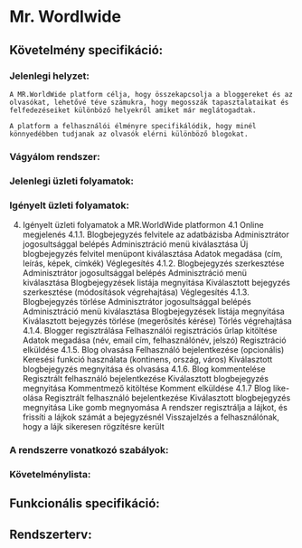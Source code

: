# Mr. Wordlwide
## Követelmény specifikáció:
### Jelenlegi helyzet:
    A MR.WorldWide platform célja, hogy összekapcsolja a bloggereket és az olvasókat, lehetővé téve számukra, hogy megosszák tapasztalataikat és felfedezéseiket különböző helyekről amiket már meglátogadtak.
    
    A platform a felhasználói élményre specifikálódik, hogy minél könnyedébben tudjanak az olvasók elérni különböző blogokat.
### Vágyálom rendszer:
### Jelenlegi üzleti folyamatok:
### Igényelt üzleti folyamatok:
4. Igényelt üzleti folyamatok a MR.WorldWide platformon
4.1 Online megjelenés
4.1.1. Blogbejegyzés felvitele az adatbázisba
	Adminisztrátor jogosultsággal belépés
	Adminisztráció menü kiválasztása
	Új blogbejegyzés felvitel menüpont kiválasztása
	Adatok megadása (cím, leírás, képek, címkék)
	Véglegesítés
4.1.2. Blogbejegyzés szerkesztése
	Adminisztrátor jogosultsággal belépés
	Adminisztráció menü kiválasztása
	Blogbejegyzések listája megnyitása
	Kiválasztott bejegyzés szerkesztése (módosítások végrehajtása)
	Véglegesítés
4.1.3. Blogbejegyzés törlése
	Adminisztrátor jogosultsággal belépés
	Adminisztráció menü kiválasztása
	Blogbejegyzések listája megnyitása
	Kiválasztott bejegyzés törlése (megerősítés kérése)
	Törlés végrehajtása
4.1.4. Blogger regisztrálása
	Felhasználói regisztrációs űrlap kitöltése
	Adatok megadása (név, email cím, felhasználónév, jelszó)
	Regisztráció elküldése
4.1.5. Blog olvasása
	Felhasználó bejelentkezése (opcionális)
	Keresési funkció használata (kontinens, ország, város)
	Kiválasztott blogbejegyzés megnyitása és olvasása
4.1.6. Blog kommentelése
	Regisztrált felhasználó bejelentkezése
	Kiválasztott blogbejegyzés megnyitása
	Kommentmező kitöltése
	Komment elküldése
4.1.7 Blog like-olása
	Regisztrált felhasználó bejelentkezése
	Kiválasztott blogbejegyzés megnyitása
	Like gomb megnyomása
	A rendszer regisztrálja a lájkot, és frissíti a lájkok számát a bejegyzésnél
	Visszajelzés a felhasználónak, hogy a lájk sikeresen rögzítésre került
### A rendszerre vonatkozó szabályok:
### Követelménylista:
## Funkcionális specifikáció:
## Rendszerterv: